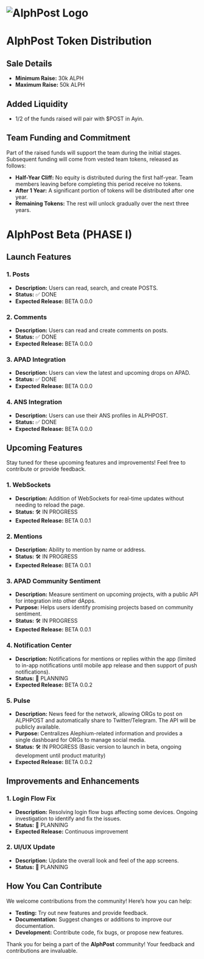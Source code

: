 # ![AlphPost Logo](https://github.com/ALPHPOST/alphpost.github.io/assets/124279523/0137fa5f-d706-4196-bb78-3f58ea5a1114)

# AlphPost Token Distribution

## Sale Details

- **Minimum Raise:** 30k ALPH
- **Maximum Raise:** 50k ALPH

## Added Liquidity

- 1/2 of the funds raised will pair with $POST in Ayin.

## Team Funding and Commitment

Part of the raised funds will support the team during the initial stages. Subsequent funding will come from vested team tokens, released as follows:

- **Half-Year Cliff:** No equity is distributed during the first half-year. Team members leaving before completing this period receive no tokens.
- **After 1 Year:** A significant portion of tokens will be distributed after one year.
- **Remaining Tokens:** The rest will unlock gradually over the next three years.

# AlphPost Beta (PHASE I)

## Launch Features

### 1. Posts

- **Description:** Users can read, search, and create POSTS.
- **Status:** ✅ DONE
- **Expected Release:** BETA 0.0.0

### 2. Comments

- **Description:** Users can read and create comments on posts.
- **Status:** ✅ DONE
- **Expected Release:** BETA 0.0.0

### 3. APAD Integration

- **Description:** Users can view the latest and upcoming drops on APAD.
- **Status:** ✅ DONE
- **Expected Release:** BETA 0.0.0

### 4. ANS Integration

- **Description:** Users can use their ANS profiles in ALPHPOST.
- **Status:** ✅ DONE
- **Expected Release:** BETA 0.0.0

## Upcoming Features

Stay tuned for these upcoming features and improvements! Feel free to contribute or provide feedback.

### 1. WebSockets

- **Description:** Addition of WebSockets for real-time updates without needing to reload the page.
- **Status:** 🛠️ IN PROGRESS
- **Expected Release:** BETA 0.0.1

### 2. Mentions

- **Description:** Ability to mention by name or address.
- **Status:** 🛠️ IN PROGRESS
- **Expected Release:** BETA 0.0.1

### 3. APAD Community Sentiment

- **Description:** Measure sentiment on upcoming projects, with a public API for integration into other dApps.
- **Purpose:** Helps users identify promising projects based on community sentiment.
- **Status:** 🛠️ IN PROGRESS
- **Expected Release:** BETA 0.0.1

### 4. Notification Center

- **Description:** Notifications for mentions or replies within the app (limited to in-app notifications until mobile app release and then support of  push notifications).
- **Status:** 📝 PLANNING
- **Expected Release:** BETA 0.0.2

### 5. Pulse

- **Description:** News feed for the network, allowing ORGs to post on ALPHPOST and automatically share to Twitter/Telegram. The API will be publicly available.
- **Purpose:** Centralizes Alephium-related information and provides a single dashboard for ORGs to manage social media.
- **Status:** 🛠️ IN PROGRESS (Basic version to launch in beta, ongoing development until product maturity)
- **Expected Release:** BETA 0.0.2

## Improvements and Enhancements

### 1. Login Flow Fix

- **Description:** Resolving login flow bugs affecting some devices. Ongoing investigation to identify and fix the issues.
- **Status:** 📝 PLANNING
- **Expected Release:** Continuous improvement

### 2. UI/UX Update

- **Description:** Update the overall look and feel of the app screens.
- **Status:** 📝 PLANNING

## How You Can Contribute

We welcome contributions from the community! Here’s how you can help:

- **Testing:** Try out new features and provide feedback.
- **Documentation:** Suggest changes or additions to improve our documentation.
- **Development:** Contribute code, fix bugs, or propose new features.

Thank you for being a part of the **AlphPost** community! Your feedback and contributions are invaluable.
